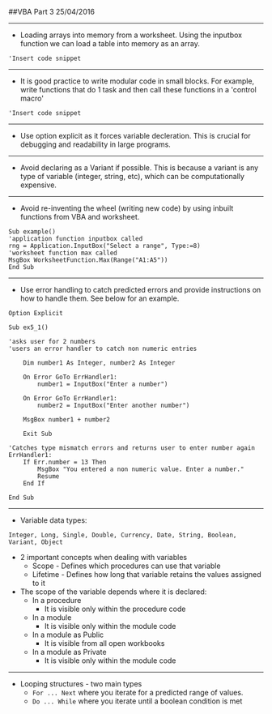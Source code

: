 ##VBA Part 3 25/04/2016
___

* Loading arrays into memory from a worksheet. Using the inputbox function we can load a table into memory as an array. 

```VB
'Insert code snippet
```
___

* It is good practice to write modular code in small blocks. For example, write functions that do 1 task and then call these functions in a 'control macro'

```VB
'Insert code snippet
```
___

* Use option explicit as it forces variable decleration. This is crucial for debugging and readability in large programs.

___

* Avoid declaring as a Variant if possible. This is because a variant is any type of variable (integer, string, etc), which can be computationally expensive.

___

* Avoid re-inventing the wheel (writing new code) by using inbuilt functions from VBA and worksheet.

```VB
Sub example()
'application function inputbox called
rng = Application.InputBox("Select a range", Type:=8)
'worksheet function max called
MsgBox WorksheetFunction.Max(Range("A1:A5"))
End Sub
```
___

* Use error handling to catch predicted errors and provide instructions on how to handle them. See below for an example.

```VB
Option Explicit

Sub ex5_1()

'asks user for 2 numbers
'users an error handler to catch non numeric entries

    Dim number1 As Integer, number2 As Integer
        
    On Error GoTo ErrHandler1:
        number1 = InputBox("Enter a number")
    
    On Error GoTo ErrHandler1:
        number2 = InputBox("Enter another number")
    
    MsgBox number1 + number2
    
    Exit Sub
    
'Catches type mismatch errors and returns user to enter number again
ErrHandler1:
    If Err.number = 13 Then
        MsgBox "You entered a non numeric value. Enter a number."
        Resume
    End If
    
End Sub
```
___

* Variable data types:

```VB
Integer, Long, Single, Double, Currency, Date, String, Boolean, Variant, Object
```

* 2 important concepts when dealing with variables
    * Scope - Defines which procedures can use that variable
    * Lifetime - Defines how long that variable retains the values
assigned to it
* The scope of the variable depends where it is declared:
    * In a procedure
        * It is visible only within the procedure code
    * In a module
        * It is visible only within the module code
    * In a module as Public
        * It is visible from all open workbooks
    * In a module as Private
        * It is visible only within the module code

___

* Looping structures - two main types
    * `For ... Next` where you iterate for a predicted range of values.
    * `Do ... While` where you iterate until a boolean condition is met
